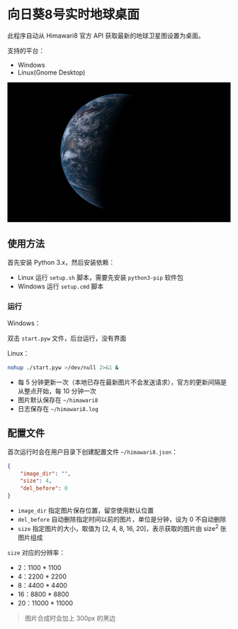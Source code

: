 # 向日葵8号实时地球桌面

此程序自动从 Himawari8 官方 API 获取最新的地球卫星图设置为桌面。

支持的平台：

- Windows
- Linux(Gnome Desktop)

![Preview](./assets/preview.jpg)

## 使用方法

首先安装 Python 3.x，然后安装依赖：

- Linux 运行 `setup.sh` 脚本，需要先安装 `python3-pip` 软件包
- Windows 运行 `setup.cmd` 脚本

### 运行

Windows：

双击 `start.pyw` 文件，后台运行，没有界面

Linux：

```bash
nohup ./start.pyw >/dev/null 2>&1 &
```

- 每 5 分钟更新一次（本地已存在最新图片不会发送请求），官方的更新间隔是从整点开始，每 10 分钟一次
- 图片默认保存在 `~/himawari8`
- 日志保存在 `~/himawari8.log`

## 配置文件

首次运行时会在用户目录下创建配置文件 `~/himawari8.json`：

```json
{
    "image_dir": "",
    "size": 4,
    "del_before": 0
}
```

- `image_dir` 指定图片保存位置，留空使用默认位置
- `del_before` 自动删除指定时间以前的图片，单位是分钟，设为 0 不自动删除
- `size` 指定图片的大小，取值为 [2, 4, 8, 16, 20]，表示获取的图片由 size<sup>2</sup> 张图片组成

`size` 对应的分辨率：

- 2：1100 * 1100
- 4：2200 * 2200
- 8：4400 * 4400
- 16：8800 * 8800
- 20：11000 * 11000

> 图片合成时会加上 300px 的黑边